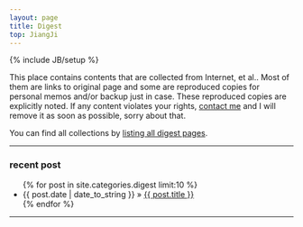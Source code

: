 ```yaml
---
layout: page
title: Digest
top: JiangJi
---
```

{% include JB/setup %}


This place contains contents that are collected from Internet, et al.. Most of them are links to original page and some are reproduced copies  for personal memos and/or backup just in case. These reproduced copies are explicitly noted. If any content violates your rights, [contact me](/about.html) and I will remove it as soon as possible, sorry about that.

You can find all collections by [listing all digest pages](./archive.html).      

---

### recent post

<ul class="posts">
  {% for post in site.categories.digest limit:10 %}
    <li><span>{{ post.date | date_to_string }}</span> &raquo; <a href="{{ BASE_PATH }}{{ post.url }}">{{ post.title }}</a></li>
  {% endfor %}
</ul>

---
